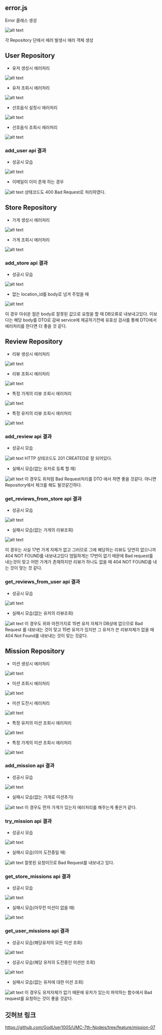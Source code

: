 ## error.js

Error 클래스 생성

![alt text](error_js.png)

각 Repository 단에서 에러 발생시 에러 객체 생성

## User Repository

- 유저 생성시 에러처리

![alt text](addUser_error.png)

- 유저 조회시 에러처리

![alt text](getUser_error.png)

- 선호음식 설정시 에러처리

![alt text](setPreference_error.png)

- 선호음식 조회시 에러처리

![alt text](getPreference_error.png)

### add_user api 결과

- 성공시 모습

![alt text](add_user_api_result_success.png)

- 이메일이 이미 존재 하는 경우

![alt text](add_user_api_result_fail.png)
상태코드도 400 Bad Request로 처리하였다.


## Store Repository

- 가게 생성시 에러처리

![alt text](add_store_error.png)

- 가게 조회시 에러처리

![alt text](get_store_error.png)

### add_store api 결과

- 성공시 모습

![alt text](add_store_api_result_success.png)

- 없는 location_id를 body로 넘겨 주었을 때

![alt text](add_store_api_result_fail.png)

이 경우 아쉬운 점은 body로 잘못된 값으로 요청을 할 때 DB오류로 내보내고있다.
이보다는 해당 body를 DTO로 감싸 service에 제공하기전에 유효성 검사를 통해 DTO에서 에러처리를 한다면 더 좋을 것 같다.


## Review Repository

- 리뷰 생성시 에러처리

![alt text](add_review_error.png)

- 리뷰 조회시 에러처리

![alt text](get_review_error.png)

- 특정 가게의 리뷰 조회시 에러처리

![alt text](get_review_store_error.png)

- 특정 유저의 리뷰 조회시 에러처리

![alt text](get_review_user_error.png)

### add_review api 결과

- 성공시 모습

![alt text](add_review_api_result_success.png)
HTTP 상태코드도 201 CREATED로 잘 되어있다.

- 실패시 모습(없는 유저로 등록 할 때)

![alt text](add_review_api_result_fail.png)
이 경우도 위처럼 Bad Request처리를 DTO 에서 하면 좋을 것같다.
아니면 Repository에서 체크를 해도 될것같긴하다.

### get_reviews_from_store api 결과

- 성공시 모습

![alt text](get_review_store_api_success.png)

- 실패시 모습(없는 가게의 리뷰조회)

![alt text](get_review_store_api_fail.png)

이 경우는 사실 17번 가게 자체가 없고 그러므로 그에 해당하는 리뷰도 당연히 없으니까 404 NOT FOUND를 내보내고있다
엄밀하게는 17번이 없기 때문에 Bad request를 내는것이 맞고 어떤 가게가 존재하지만 리뷰가 하나도 없을 때 404 NOT FOUND를 내는 것이 맞는 것 같다.

### get_reviews_from_user api 결과

- 성공시 모습

![alt text](get_review_user_api_success.png)

- 실패시 모습(없는 유저의 리뷰조회)

![alt text](get_review_user_api_fail.png)
이 경우도 위와 마찬가지로 15번 유저 자체가 DB상에 없으므로 Bad Request 를 내보내는 것이 맞고 15번 유저가 있지만 그 유저가 쓴 리뷰자체가 없을 때 404 Not Found를 내보내는 것이 맞는 것같다.


## Mission Repository

- 미션 생성시 에러처리

![alt text](add_mission_error.png)

- 미션 조회시 에러처리

![alt text](get_mission_error.png)

- 미션 도전시 에러처리

![alt text](try_mission_error.png)

- 특정 유저의 미션 조회시 에러처리

![alt text](get_mission_user_error.png)

- 특정 가게의 미션 조회시 에러처리

![alt text](get_mission_store_error.png)


### add_mission api 결과

- 성공시 모습

![alt text](add_mission_result_success.png)

- 실패시 모습(없는 가게로 미션추가)

![alt text](add_mission_result_fail.png)
이 경우도 먼저 가게가 있는지 에러처리를 해주는게 좋은거 같다.


### try_mission api 결과

- 성공시 모습

![alt text](try_mission_api_result_success.png)

- 실패시 모습(이미 도전중일 때)

![alt text](try_mission_api_result_fail.png)
잘못된 요청이므로 Bad Request를 내보내고 있다.


### get_store_missions api 결과

- 성공시 모습

![alt text](get_store_missions_api_result_success.png)

- 실패시 모습(아무런 미션이 없을 때)

![alt text](get_store_missions_api_result_fail.png)


### get_user_missions api 결과

- 성공시 모습(해당유저의 모든 미션 조회)

![alt text](get_user_missions_api_result_success_1.png)

- 성공시 모습(해당 유저의 도전중인 미션만 조회)

![alt text](get_user_missions_api_result_success_2.png)

- 실패시 모습(없는 유저에 대한 미션 조회)

![alt text](get_user_missions_api_result_fail.png)
이 경우도 유저자체가 없기 때문에 유저가 있는지 파악하는 함수에서 Bad request를 요청하는 것이 좋을 것같다.


## 깃허브 링크
https://github.com/GodUser1005/UMC-7th-Nodejs/tree/feature/mission-07






